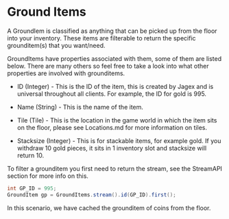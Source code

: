 # Ground Items

A GroundIem is classified as anything that can be picked up from the floor into your inventory. These items are filterable to return the specific grounditem(s) that you want/need.

GroundItems have properties associated with them, some of them are listed below. There are many others so feel free to take a look into what other properties are involved with grounditems.

* ID (Integer) - This is the ID of the item, this is created by Jagex and is universal throughout all clients. For example, the ID for gold is 995.


* Name (String) - This is the name of the item.


* Tile (Tile) - This is the location in the game world in which the item sits on the floor, please see Locations.md for more information on tiles.


* Stacksize (Integer) - This is for stackable items, for example gold. If you withdraw 10 gold pieces, it sits in 1 inventory slot and stacksize will return 10.


To filter a grounditem you first need to return the stream, see the StreamAPI section for more info on this.

```java
int GP_ID = 995;
GroundItem gp = GroundItems.stream().id(GP_ID).first();
```
In this scenario, we have cached the grounditem of coins from the floor.